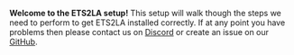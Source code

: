 **Welcome to the ETS2LA setup!**
This setup will walk though the steps we need to perform to get ETS2LA installed correctly. If at any point you have problems then please contact us on [Discord](https://ets2la.com/discord) or create an issue on our [GitHub](https://github.com/ETS2LA/installer).